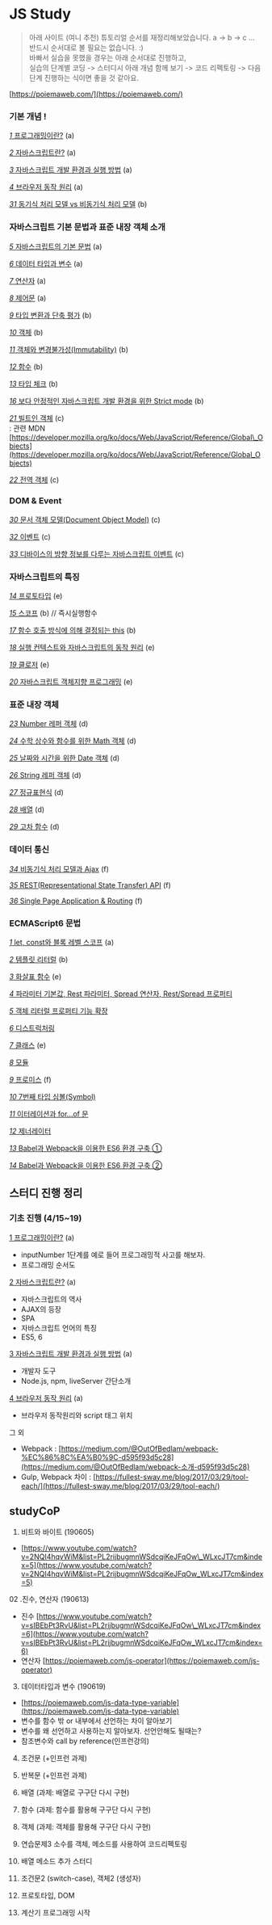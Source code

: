 # JS Study

> 아래 사이트 \(여니 추천\) 튜토리얼 순서를 재정리해보았습니다. a -&gt; b -&gt; c ...  
> 반드시 순서대로 볼 필요는 없습니다. :\)  
> 바빠서 실습을 못했을 경우는 아래 순서대로 진행하고,  
> 실습의 단계별 코딩 -&gt; 스터디시 아래 개념 함께 보기 -&gt; 코드 리펙토링 -&gt; 다음단계 진행하는 식이면 좋을 것 같아요.

[https://poiemaweb.com/](https://poiemaweb.com/)

### 기본 개념 !

[_1_ 프로그래밍이란?](https://poiemaweb.com/coding) \(a\)

[_2_ 자바스크립트란?](https://poiemaweb.com/js-introduction) \(a\)

[_3_ 자바스크립트 개발 환경과 실행 방법](https://poiemaweb.com/js-hello-world) \(a\)

[_4_ 브라우저 동작 원리](https://poiemaweb.com/js-browser) \(a\)

[_31_ 동기식 처리 모델 vs 비동기식 처리 모델](https://poiemaweb.com/js-async) \(b\)

### 자바스크립트 기본 문법과 표준 내장 객체 소개

[_5_ 자바스크립트의 기본 문법](https://poiemaweb.com/js-syntax-basics) \(a\)

[_6_ 데이터 타입과 변수](https://poiemaweb.com/js-data-type-variable) \(a\)

[_7_ 연산자](https://poiemaweb.com/js-operator) \(a\)

[_8_ 제어문](https://poiemaweb.com/js-control-flow) \(a\)

[_9_ 타입 변환과 단축 평가](https://poiemaweb.com/js-type-coercion) \(b\)

[_10_ 객체](https://poiemaweb.com/js-object) \(b\)

[_11_ 객체와 변경불가성\(Immutability\)](https://poiemaweb.com/js-immutability) \(b\)

[_12_ 함수](https://poiemaweb.com/js-function) \(b\)

[_13_ 타입 체크](https://poiemaweb.com/js-type-check) \(b\)

[_16_ 보다 안정적인 자바스크립트 개발 환경을 위한 Strict mode](https://poiemaweb.com/js-strict-mode) \(b\)

[_21_ 빌트인 객체](https://poiemaweb.com/js-built-in-object) \(c\)  
: 관련 MDN [https://developer.mozilla.org/ko/docs/Web/JavaScript/Reference/Global\_Objects](https://developer.mozilla.org/ko/docs/Web/JavaScript/Reference/Global_Objects)

[_22_ 전역 객체](https://poiemaweb.com/js-global-object) \(c\)

### DOM & Event

[_30_ 문서 객체 모델\(Document Object Model\)](https://poiemaweb.com/js-dom) \(c\)

[_32_ 이벤트](https://poiemaweb.com/js-event) \(c\)

[_33_ 디바이스의 방향 정보를 다루는 자바스크립트 이벤트](https://poiemaweb.com/js-event-device-orientation) \(c\)

### 자바스크립트의 특징

[_14_ 프로토타입](https://poiemaweb.com/js-prototype) \(e\)

[_15_ 스코프](https://poiemaweb.com/js-scope) \(b\) // 즉시실행함수

[_17_ 함수 호출 방식에 의해 결정되는 this](https://poiemaweb.com/js-this) \(b\)

[_18_ 실행 컨텍스트와 자바스크립트의 동작 원리](https://poiemaweb.com/js-execution-context) \(e\)

[_19_ 클로저](https://poiemaweb.com/js-closure) \(e\)

[_20_ 자바스크립트 객체지향 프로그래밍](https://poiemaweb.com/js-object-oriented-programming) \(e\)

### 표준 내장 객체

[_23_ Number 레퍼 객체](https://poiemaweb.com/js-number) \(d\)

[_24_ 수학 상수와 함수를 위한 Math 객체](https://poiemaweb.com/js-math) \(d\)

[_25_ 날짜와 시간을 위한 Date 객체](https://poiemaweb.com/js-date) \(d\)

[_26_ String 레퍼 객체](https://poiemaweb.com/js-string) \(d\)

[_27_ 정규표현식](https://poiemaweb.com/js-regexp) \(d\)

[_28_ 배열](https://poiemaweb.com/js-array) \(d\)

[_29_ 고차 함수](https://poiemaweb.com/js-array-higher-order-function) \(d\)

### 데이터 통신

[_34_ 비동기식 처리 모델과 Ajax](https://poiemaweb.com/js-ajax) \(f\)

[_35_ REST\(Representational State Transfer\) API](https://poiemaweb.com/js-rest-api) \(f\)

[_36_ Single Page Application & Routing](https://poiemaweb.com/js-spa) \(f\)

### ECMAScript6 문법

[_1_ let, const와 블록 레벨 스코프](https://poiemaweb.com/es6-block-scope) \(a\)

[_2_ 템플릿 리터럴](https://poiemaweb.com/es6-template-literals) \(b\)

[_3_ 화살표 함수](https://poiemaweb.com/es6-arrow-function) \(e\)

[_4_ 파라미터 기본값, Rest 파라미터, Spread 연산자, Rest/Spread 프로퍼티](https://poiemaweb.com/es6-extended-parameter-handling)

[_5_ 객체 리터럴 프로퍼티 기능 확장](https://poiemaweb.com/es6-enhanced-object-property)

[_6_ 디스트럭처링](https://poiemaweb.com/es6-destructuring)

[_7_ 클래스](https://poiemaweb.com/es6-class) \(e\)

[_8_ 모듈](https://poiemaweb.com/es6-module)

[_9_ 프로미스](https://poiemaweb.com/es6-promise) \(f\)

[_10_ 7번째 타입 심볼\(Symbol\)](https://poiemaweb.com/es6-symbol)

[_11_ 이터레이션과 for...of 문](https://poiemaweb.com/es6-iteration-for-of)

[_12_ 제너레이터](https://poiemaweb.com/es6-generator)

[_13_ Babel과 Webpack을 이용한 ES6 환경 구축 ①](https://poiemaweb.com/es6-babel-webpack-1)

[_14_ Babel과 Webpack을 이용한 ES6 환경 구축 ②](https://poiemaweb.com/es6-babel-webpack-2)

#### 

## 스터디 진행 정리

### 기초 진행  \(4/15~19\)

[1 프로그래밍이란?](https://poiemaweb.com/coding) \(a\)

* inputNumber 1단계를 예로 들어 프로그래밍적 사고를 해보자.
* 프로그래밍 순서도

[2 자바스크립트란?](https://poiemaweb.com/js-introduction) \(a\)

* 자바스크립트의 역사
* AJAX의 등장
* SPA
* 자바스크립트 언어의 특징
* ES5, 6

[3 자바스크립트 개발 환경과 실행 방법](https://poiemaweb.com/js-hello-world) \(a\)

* 개발자 도구
* Node.js, npm, liveServer 간단소개   

[4 브라우저 동작 원리](https://poiemaweb.com/js-browser) \(a\)

* 브라우저 동작원리와 script 태그 위치

그 외

* Webpack : [https://medium.com/@OutOfBedlam/webpack-%EC%86%8C%EA%B0%9C-d595f93d5c28](https://medium.com/@OutOfBedlam/webpack-소개-d595f93d5c28)
* Gulp, Webpack 차이 : [https://fullest-sway.me/blog/2017/03/29/tool-each/](https://fullest-sway.me/blog/2017/03/29/tool-each/)

## studyCoP  

01. 비트와 바이트 \(190605\) 

*  [https://www.youtube.com/watch?v=2NQI4hqvWiM&list=PL2rijbugmnWSdcqiKeJFqOw\_WLxcJT7cm&index=5](https://www.youtube.com/watch?v=2NQI4hqvWiM&list=PL2rijbugmnWSdcqiKeJFqOw_WLxcJT7cm&index=5) 

02 .진수, 연산자 \(190613\) 

* 진수 [https://www.youtube.com/watch?v=sIBEbPt3RvU&list=PL2rijbugmnWSdcqiKeJFqOw\_WLxcJT7cm&index=6](https://www.youtube.com/watch?v=sIBEbPt3RvU&list=PL2rijbugmnWSdcqiKeJFqOw_WLxcJT7cm&index=6) 
* 연산자 [https://poiemaweb.com/js-operator](https://poiemaweb.com/js-operator) 

03. 데이터타입과 변수 \(190619\) 

* [https://poiemaweb.com/js-data-type-variable](https://poiemaweb.com/js-data-type-variable)
* 변수를 함수 밖 or 내부에서 선언하는 차이 알아보기 
* 변수를 왜 선언하고 사용하는지 알아보자. 선언안해도 될때는? 
* 참조변수와 call by reference\(인프런강의\) 

04. 조건문 \(+인프런 과제\) 

05. 반복문 \(+인프런 과제\) 

06. 배열 \(과제: 배열로 구구단 다시 구현\) 

07. 함수 \(과제: 함수를 활용해 구구단 다시 구현\) 

08. 객체 \(과제: 객체를 활용해 구구단 다시 구현\)

09. 연습문제3 소수를 객체, 메소드를 사용하여 코드리펙토링  

10. 배열 메소드 추가 스터디 

11. 조건문2 \(switch-case\), 객체2 \(생성자\) 

12. 프로토타입, DOM

13. 계산기 프로그래밍 시작 

